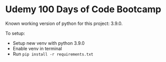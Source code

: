 # Udemy 100 Days of Code Bootcamp

Known working version of python for this project: 3.9.0.

To setup:

- Setup new venv with python 3.9.0
- Enable venv in terminal
- Run `pip install -r requirements.txt`
